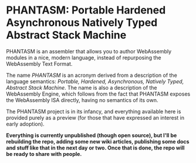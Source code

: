 PHANTASM: Portable Hardened Asynchronous Natively Typed Abstract Stack Machine
==============================================================================

PHANTASM is an assembler that allows you to author WebAssembly modules in a
nice, modern language, instead of repurposing the WebAssembly Text Format.

The name *PHANTASM* is an acronym derived from a description of the language
semantics: *Portable, Hardened, Asynchronous, Natively Typed, Abstract Stack*
*Machine*. The name is also a description of the WebAssembly Engine, which
follows from the fact that PHANTASM exposes the WebAssembly ISA directly,
having no semantics of its own.

The PHANTASM project is in its infancy, and everything available here is
provided purely as a preview (for those that have expressed an interest
in early adoption).

**Everything is currently unpublished (though open source), but I'll be
rebuilding the repo, adding some new wiki articles, publishing some
docs and stuff like that in the next day or two. Once that is done,
the repo will be ready to share with people.**
